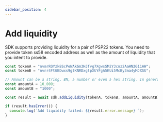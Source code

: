 ```yaml
---
sidebar_position: 4
---
```


# Add liquidity

SDK supports providing liquidity for a pair of PSP22 tokens. You need to provide token ss58 encoded address as well as the amount of liquidity that you intent to provide.

```typescript
const tokenA = "nvmrRQYzkBScPeWAkGm3HJfvg7XgwsSM2Y3cnz2AaHN2G11AW";
const tokenB = "nvnr4FtGBDwxs9gtKNRDxgtpXUYFgA5KUi5McBy3na4yMJXSU";

// Amount can be a string, BN, a number or even a hex string. In general, it will accept "like" values of Codec number.
const amountA = 10_000;
const amountB = "1000";

const result = await sdk.addLiquidity(tokenA, tokenB, amountA, amountB);

if (result.hasError()) {
  console.log(`Add liquidity failed: ${result.error.message} `);
}
```
